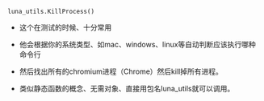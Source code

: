 ```
luna_utils.KillProcess()
```

- 这个在测试的时候、十分常用

- 他会根据你的系统类型、如mac、windows、linux等自动判断应该执行哪种命令行 

- 然后找出所有的chromium进程（Chrome）然后kill掉所有进程。

- 类似静态函数的概念、无需对象、直接用包名luna_utils就可以调用。

  

  